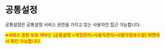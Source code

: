 # 공통설정



공통설정은 공통설정 서비스 권한을 가지고 있는 사용자만 접근 가능합니다.



<mark style="color:red;">※서비스 권한 보유 여부는 \[공통설정 >계정관리>사용자관리>사용자정보수정] 화면에서 확인 가능합니다.</mark>



